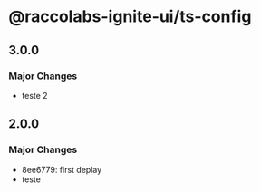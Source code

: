 # @raccolabs-ignite-ui/ts-config

## 3.0.0

### Major Changes

- teste 2

## 2.0.0

### Major Changes

- 8ee6779: first deplay
- teste
